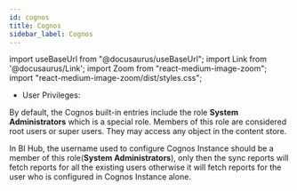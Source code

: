 ```yaml
---
id: cognos 
title: Cognos
sidebar_label: Cognos 
---
```


import useBaseUrl from "@docusaurus/useBaseUrl";
import Link from '@docusaurus/Link';
import Zoom from "react-medium-image-zoom";
import "react-medium-image-zoom/dist/styles.css";

- User Privileges:

By default, the Cognos built-in entries include the role **System Administrators** which is a special role. Members of this role are considered root users or super users. They may access any object in the content store. 

In BI Hub, the username used to configure Cognos Instance should be a member of this role(**System Administrators**), only then the sync reports will fetch reports for all the existing users otherwise it will fetch reports for the user who is configured in Cognos Instance alone.


